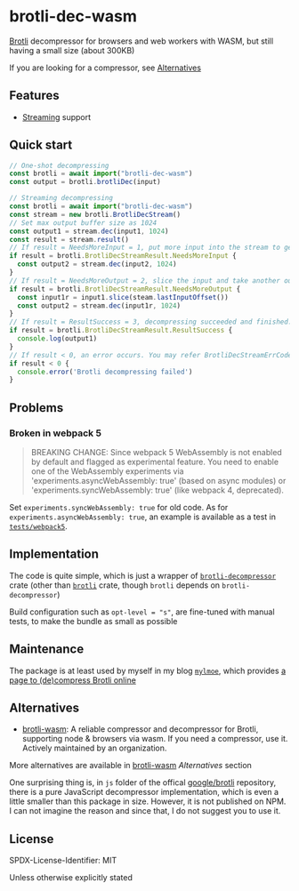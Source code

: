 # brotli-dec-wasm

[Brotli](https://github.com/google/brotli) decompressor for browsers and web workers with WASM, but still having a small size (about 300KB)

If you are looking for a compressor, see [Alternatives](#alternatives)

## Features

- [Streaming](https://brotli.org/decode.html#a234) support

## Quick start

```ts
// One-shot decompressing
const brotli = await import("brotli-dec-wasm")
const output = brotli.brotliDec(input)

// Streaming decompressing
const brotli = await import("brotli-dec-wasm")
const stream = new brotli.BrotliDecStream()
// Set max output buffer size as 1024
const output1 = stream.dec(input1, 1024)
const result = stream.result()
// If result = NeedsMoreInput = 1, put more input into the stream to get next output
if result = brotli.BrotliDecStreamResult.NeedsMoreInput {
  const output2 = stream.dec(input2, 1024)
}
// If result = NeedsMoreOutput = 2, slice the input and take another output buffer out
if result = brotli.BrotliDecStreamResult.NeedsMoreOutput {
  const input1r = input1.slice(steam.lastInputOffset())
  const output2 = stream.dec(input1r, 1024)
}
// If result = ResultSuccess = 3, decompressing succeeded and finished. No more input is required.
if result = brotli.BrotliDecStreamResult.ResultSuccess {
  console.log(output1)
}
// If result < 0, an error occurs. You may refer BrotliDecStreamErrCode to lookup the error code
if result < 0 {
  console.error('Brotli decompressing failed')
}
```

## Problems

### Broken in webpack 5

> BREAKING CHANGE: Since webpack 5 WebAssembly is not enabled by default and flagged as experimental feature.
> You need to enable one of the WebAssembly experiments via 'experiments.asyncWebAssembly: true' (based on async modules) or 'experiments.syncWebAssembly: true' (like webpack 4, deprecated).

Set `experiments.syncWebAssembly: true` for old code.
As for `experiments.asyncWebAssembly: true`, an example is available as a test in [`tests/webpack5`](tests/webpack5).

## Implementation

The code is quite simple, which is just a wrapper of [`brotli-decompressor`](https://crates.io/crates/brotli-decompressor) crate (other than [`brotli`](https://crates.io/crates/brotli) crate, though `brotli` depends on `brotli-decompressor`)

Build configuration such as `opt-level = "s"`, are fine-tuned with manual tests, to make the bundle as small as possible

## Maintenance

The package is at least used by myself in my blog [`mylmoe`](https://github.com/myl7/mylmoe), which provides [a page to (de)compress Brotli online](https://myl.moe/utils/brotli)

## Alternatives

- [brotli-wasm](https://github.com/httptoolkit/brotli-wasm): A reliable compressor and decompressor for Brotli, supporting node & browsers via wasm. If you need a compressor, use it. Actively maintained by an organization.

More alternatives are available in [brotli-wasm](https://github.com/httptoolkit/brotli-wasm) _Alternatives_ section

One surprising thing is, in `js` folder of the offical [google/brotli](https://github.com/google/brotli) repository, there is a pure JavaScript decompressor implementation, which is even a little smaller than this package in size. However, it is not published on NPM. I can not imagine the reason and since that, I do not suggest you to use it.

## License

SPDX-License-Identifier: MIT

Unless otherwise explicitly stated
